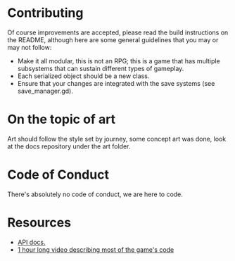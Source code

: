 # Contributing

Of course improvements are accepted, please read the build instructions on the README, although here are some general guidelines that you may or may not follow:

* Make it all modular, this is not an RPG; this is a game that has multiple subsystems that can sustain different types of gameplay.
* Each serialized object should be a new class.
* Ensure that your changes are integrated with the save systems (see save_manager.gd).

# On the topic of art

Art should follow the style set by journey, some concept art was done, look at the docs repository under the art folder.

# Code of Conduct

There's absolutely no code of conduct, we are here to code.

# Resources
* [API docs.](http://pcdocs.modulous.net/annotated.html)
* [1 hour long video describing most of the game's code](https://www.youtube.com/watch?v=CI2YE_Cpayk)
